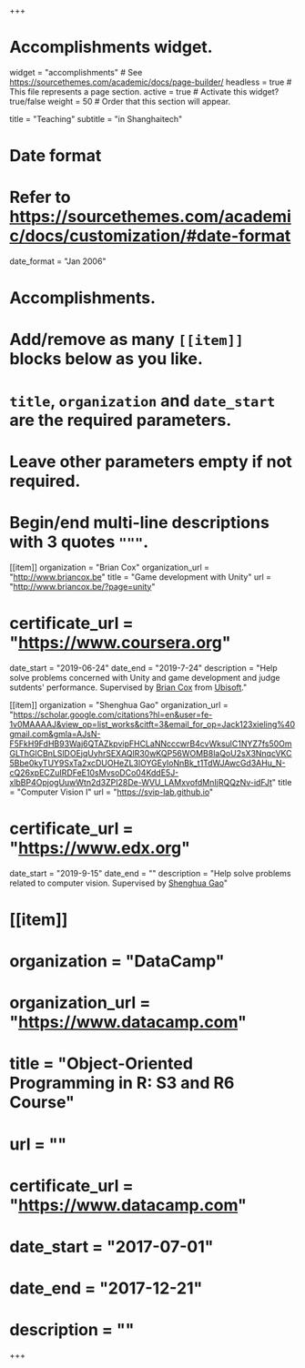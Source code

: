+++
# Accomplishments widget.
widget = "accomplishments"  # See https://sourcethemes.com/academic/docs/page-builder/
headless = true  # This file represents a page section.
active = true  # Activate this widget? true/false
weight = 50  # Order that this section will appear.

title = "Teaching"
subtitle = "in Shanghaitech"

# Date format
#   Refer to https://sourcethemes.com/academic/docs/customization/#date-format
date_format = "Jan 2006"

# Accomplishments.
#   Add/remove as many `[[item]]` blocks below as you like.
#   `title`, `organization` and `date_start` are the required parameters.
#   Leave other parameters empty if not required.
#   Begin/end multi-line descriptions with 3 quotes `"""`.

[[item]]
  organization = "Brian Cox"
  organization_url = "http://www.briancox.be"
  title = "Game development with Unity"
  url = "http://www.briancox.be/?page=unity"
  # certificate_url = "https://www.coursera.org"
  date_start = "2019-06-24"
  date_end = "2019-7-24"
  description = "Help solve problems concerned with Unity and game development and judge sutdents' performance. Supervised by [Brian Cox](http://www.briancox.be) from [Ubisoft](https://www.ubisoft.com/en-US/studio/shanghai.aspx)."

[[item]]
  organization = "Shenghua Gao"
  organization_url = "https://scholar.google.com/citations?hl=en&user=fe-1v0MAAAAJ&view_op=list_works&citft=3&email_for_op=Jack123xieling%40gmail.com&gmla=AJsN-F5FkH9FdHB93Waj6QTAZkpvipFHCLaNNcccwrB4cvWksulC1NYZ7fs50OmGLThGlCBnLSlDOEjqUyhrSEXAQlR30wKQP56WOMB8laQoU2sX3NnqcVKC5Bbe0kyTUY9SxTa2xcDUOHeZL3lOYGEyIoNnBk_t1TdWJAwcGd3AHu_N-cQ26xpECZuIRDFeE10sMvsoDCo04KddE5J-xlbBP4OpjogUuwWtn2d3ZPI28De-WVU_LAMxvofdMnIjRQQzNv-idFJt"
  title = "Computer Vision I"
  url = "https://svip-lab.github.io"
  # certificate_url = "https://www.edx.org"
  date_start = "2019-9-15"
  date_end = ""
  description = "Help solve problems related to computer vision. Supervised by [Shenghua Gao](https://scholar.google.com/citations?hl=en&user=fe-1v0MAAAAJ&view_op=list_works&citft=3&email_for_op=Jack123xieling%40gmail.com&gmla=AJsN-F5FkH9FdHB93Waj6QTAZkpvipFHCLaNNcccwrB4cvWksulC1NYZ7fs50OmGLThGlCBnLSlDOEjqUyhrSEXAQlR30wKQP56WOMB8laQoU2sX3NnqcVKC5Bbe0kyTUY9SxTa2xcDUOHeZL3lOYGEyIoNnBk_t1TdWJAwcGd3AHu_N-cQ26xpECZuIRDFeE10sMvsoDCo04KddE5J-xlbBP4OpjogUuwWtn2d3ZPI28De-WVU_LAMxvofdMnIjRQQzNv-idFJt)"
  
# [[item]]
#   organization = "DataCamp"
#   organization_url = "https://www.datacamp.com"
#   title = "Object-Oriented Programming in R: S3 and R6 Course"
#   url = ""
#   certificate_url = "https://www.datacamp.com"
#   date_start = "2017-07-01"
#   date_end = "2017-12-21"
#   description = ""

+++

